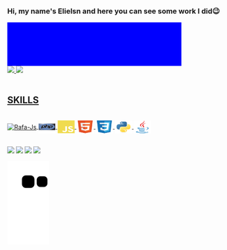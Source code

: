### Hi, my name's Elielsn and here you can see some work I did😉

<div style="width: 400px; height: 100px; background-color: blue;">
  
</div>

<div>
  <a href="https://github.com/elielson-andre">
  <img height="180em" src="https://github-readme-stats.vercel.app/api?username=elielson-andre&show_icons=true&theme=dracula&include_all_commits=true&count_private=true"/>
  <img height="180em" src="https://github-readme-stats.vercel.app/api/top-langs/?username=elielson-andre&layout=compact&langs_count=7&theme=dracula"/>
</div>
  
 <div style="display: inline_block"><br>
   <h2>SKILLS</h2><br>
  <img align="center" alt="Rafa-Js" height="30" width="30" src="https://raw.githubusercontent.com/rahulbanerjee26/githubAboutMeGenerator/main/icons/linux.svg">
  <!--<img align="center" alt="Rafa-Js" height="30" width="30" src="https://github.com/devicons/devicon/blob/master/icons/laravel/laravel-plain-wordmark.svg">-->
  <img align="center" alt="Rafa-Js" height="30" width="40" src="https://github.com/devicons/devicon/blob/master/icons/php/php-original.svg">
  <img align="center" alt="Rafa-Js" height="30" width="40" src="https://raw.githubusercontent.com/devicons/devicon/master/icons/javascript/javascript-plain.svg">
  <img align="center" alt="Rafa-HTML" height="30" width="40" src="https://raw.githubusercontent.com/devicons/devicon/master/icons/html5/html5-original.svg">
  <img align="center" alt="Rafa-CSS" height="30" width="40" src="https://raw.githubusercontent.com/devicons/devicon/master/icons/css3/css3-original.svg">
  <img align="center" alt="Rafa-Python" height="30" width="40" src="https://raw.githubusercontent.com/devicons/devicon/master/icons/python/python-original.svg">
  <img align="center" alt="Rafa-Python" height="30" width="40" src="https://github.com/devicons/devicon/blob/master/icons/java/java-original.svg">
</div>
  
  ##
  
<div> 
  <a href="https://instagram.com/elielson_and" target="_blank"><img src="https://img.shields.io/badge/-Instagram-%23E4405F?style=for-the-badge&logo=instagram&logoColor=white" target="_blank"></a>
 <a href="https://discord.gg/pDbY76q8Qf" target="_blank"><img src="https://img.shields.io/badge/Discord-7289DA?style=for-the-badge&logo=discord&logoColor=white" target="_blank"></a> 
  <a href = "mailto:elielsonandre123@gmail.com"><img src="https://img.shields.io/badge/-Gmail-%23333?style=for-the-badge&logo=gmail&logoColor=white" target="_blank"></a>
  <a href="https://www.linkedin.com/in/elielson-and/" target="_blank"><img src="https://img.shields.io/badge/-LinkedIn-%230077B5?style=for-the-badge&logo=linkedin&logoColor=white" target="_blank"></a> 
  
  ![Snake animation](https://github.com/rafaballerini/rafaballerini/blob/output/github-contribution-grid-snake.svg)
 
</div>
